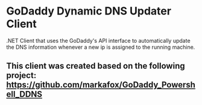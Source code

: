 # GoDaddy Dynamic DNS Updater Client
.NET Client that uses the GoDaddy's API interface to automatically update the DNS information whenever 
a new ip is assigned to the running machine.

## This client was created based on the following project: https://github.com/markafox/GoDaddy_Powershell_DDNS
